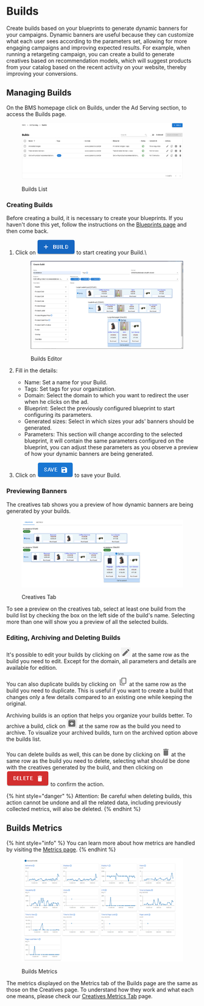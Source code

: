 # Builds

Create builds based on your blueprints to generate dynamic banners for your campaigns. Dynamic banners are useful because they can customize what each user sees according to the parameters set, allowing for more engaging campaigns and improving expected results. For example, when running a retargeting campaign, you can create a build to generate creatives based on recommendation models, which will suggest products from your catalog based on the recent activity on your website, thereby improving your conversions.

## Managing Builds

On the BMS homepage click on Builds, under the Ad Serving section, to access the Builds page.

<figure><img src="../../../.gitbook/assets/image (141) (1).png" alt=""><figcaption><p>Builds List</p></figcaption></figure>

### Creating Builds

Before creating a build, it is necessary to create your blueprints. If you haven't done this yet, follow the instructions on the [Blueprints page](blueprints.md) and then come back.

1.  Click on <img src="../../../.gitbook/assets/image (159) (1).png" alt="" data-size="line"> to start creating your Build.\\

    <figure><img src="../../../.gitbook/assets/image (160) (1).png" alt=""><figcaption><p>Builds Editor</p></figcaption></figure>
2. Fill in the details:
   * Name: Set a name for your Build.
   * Tags: Set tags for your organization.
   * Domain: Select the domain to which you want to redirect the user when he clicks on the ad.
   * Blueprint: Select the previously configured blueprint to start configuring its parameters.
   * Generated sizes: Select in which sizes your ads' banners should be generated.
   * Parameters: This section will change according to the selected blueprint, it will contain the same parameters configured on the blueprint, you can adjust these parameters as you observe a preview of how your dynamic banners are being generated.
3. Click on <img src="../../../.gitbook/assets/image (161) (1).png" alt="" data-size="line"> to save your Build.

### Previewing Banners

The creatives tab shows you a preview of how dynamic banners are being generated by your builds.

<figure><img src="../../../.gitbook/assets/image (163).png" alt=""><figcaption><p>Creatives Tab</p></figcaption></figure>

To see a preview on the creatives tab, select at least one build from the build list by checking the box on the left side of the build's name. Selecting more than one will show you a preview of all the selected builds.

### Editing, Archiving and Deleting Builds

It's possible to edit your builds by clicking on <img src="../../../.gitbook/assets/image (165) (1).png" alt="" data-size="line"> at the same row as the build you need to edit. Except for the domain, all parameters and details are available for edition.

You can also duplicate builds by clicking on <img src="../../../.gitbook/assets/image (166) (1).png" alt="" data-size="line"> at the same row as the build you need to duplicate. This is useful if you want to create a build that changes only a few details compared to an existing one while keeping the original.

Archiving builds is an option that helps you organize your builds better. To archive a build, click on <img src="../../../.gitbook/assets/image (167) (1).png" alt="" data-size="line"> at the same row as the build you need to archive. To visualize your archived builds, turn on the archived option above the builds list.

You can delete builds as well, this can be done by clicking on ![](<../../../.gitbook/assets/image (168) (1).png>) at the same row as the build you need to delete, selecting what should be done with the creatives generated by the build, and then clicking on <img src="../../../.gitbook/assets/image (169) (1).png" alt="" data-size="line"> to confirm the action.

{% hint style="danger" %}
Attention: Be careful when deleting builds, this action cannot be undone and all the related data, including previously collected metrics, will also be deleted.
{% endhint %}

## Builds Metrics

{% hint style="info" %}
You can learn more about how metrics are handled by visiting the [Metrics page](../../metrics.md).
{% endhint %}

<figure><img src="../../../.gitbook/assets/Captura de tela 2024-09-13 103846 (2).png" alt=""><figcaption><p>Builds Metrics</p></figcaption></figure>

The metrics displayed on the Metrics tab of the Builds page are the same as those on the Creatives page. To understand how they work and what each one means, please check our [Creatives Metrics Tab](../creatives.md#metrics-tab) page.
